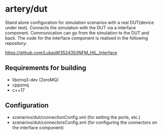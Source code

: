 # artery/dut
Stand alone configuration for simulation scenarios with a real DUT(device under test).
Connects the simulation with the DUT via a interface component. Communication can go from the simulation to the DUT 
and back. The code for the interface component is realised in the following repository:

https://github.com/LukasW352435/INFM_HIL_Interface

## Requirements for building

- libzmq3-dev (ZeroMQ)
- cppzmq
- c++17

## Configuration

- scenarios/dut/connectionConfig.xml (for setting the ports, etc.)
- scenarios/dut/connectorsConfig.xml (for configuring the connectors on the interface component)